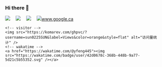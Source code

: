 ### Hi there 👋

<div> </div>

<div>
    <a href=""><img src="https://img.shields.io/badge/YouTube-Steam-c32136" /></a> 
    <a href=""><img src="https://img.shields.io/badge/Website-NGA-8c36db" /></a> 
    <a href=""><img src="https://img.shields.io/badge/WeChat-ChipHell-07c160" /></a> 
    <a href=""><img src="https://img.shields.io/badge/Bilibili-Bilibili-ff69b4" />www.google.ca</a> 
    
    <!-- visitor -->
    <img src="https://komarev.com/ghpvc/?username=sun0225SUN&label=Views&color=orange&style=flat" alt="访问量统计" /> 
    <!-- wakatime -->  
    <a href="https://wakatime.com/@yfeng445"><img src="https://wakatime.com/badge/user/42d0678c-368b-448b-9a77-5d21c5b55352.svg" /></a>

</div>


<!--
**yfeng445/yfeng445** is a ✨ _special_ ✨ repository because its `README.md` (this file) appears on your GitHub profile.

Here are some ideas to get you started:

- 🔭 I’m currently working on ...
- 🌱 I’m currently learning ...
- 👯 I’m looking to collaborate on ...
- 🤔 I’m looking for help with ...
- 💬 Ask me about ...
- 📫 How to reach me: ...
- 😄 Pronouns: ...
- ⚡ Fun fact: ...
-->


